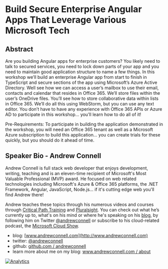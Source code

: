 Build Secure Enterprise Angular Apps That Leverage Various Microsoft Tech
=========================================================================

Abstract
--------
Are you building Angular apps for enterprise customers? You likely need to talk to secured services, you need to lock down parts of your app and you need to maintain good application structure to name a few things. In this workshop we’ll build an enterprise Angular app from start to finish in TypeScript and secure sections of the app using Microsoft’s Azure Active Directory. Well see how we can access a user’s mailbox to use their email, contacts and calendar that resides in Office 365. We’ll store files within the user’s OneDrive files. You’ll see how to store collaborative data within lists in Office 365. We’ll do all this using WebStorm, but you can use any text editor. You don’t have to have any experience with Office 365 APIs or Azure AD to participate in this workshop… you’ll learn how to do all of it!

Pre-Requirements: To participate in building the application demonstrated in the workshop, you will need an Office 365 tenant as well as a Microsoft Azure subscription to build this application... you can create trials for these quickly, but you should do it ahead of time.

Speaker Bio - Andrew Connell
----------------------------
Andrew Connell is full stack web developer that enjoys development, writing, teaching and is an eleven-time recipient of Microsoft's Most Valuable Professional (MVP) award. He focused on web related technologies including Microsoft's Azure & Office 365 platforms, the .NET Framework, Angular, JavaScript, Node.js... if it's cutting edge web you'll find Andrew there!

Andrew teaches these topics through his numerous videos and courses through [Critical Path Training](http://www.CriticalPathTraining.com) and [Pluralsight](http://www.pluralsight.com/author/andrew-connell). You can check out what he’s currently up to, what's on his mind or where he's speaking on his [blog](http://www.andrewconnell.com), by following him on Twitter [@andrewconnell](http://www.twitter.com/andrewconnell) or subscribe to his cloud-related podcast, the [Microsoft Cloud Show](http://www.microsoftcloudshow.com).

- blog: [www.andrewconnell.com](http://www.andrewconnell.com)
- twitter: [@andrewconnell](http://www.twitter.com/andrewconnell)
- github: [github.com / andrewconnell](http://github.com/andrewconnell)
- learn more about me on my blog: [www.andrewconnell.com / about](http://www.andrewconnell.com/About)

[![Analytics](https://ga-beacon.appspot.com/UA-59889067-1/pres-enterprise-ng-mstech/readme)](https://github.com/igrigorik/ga-beacon)
